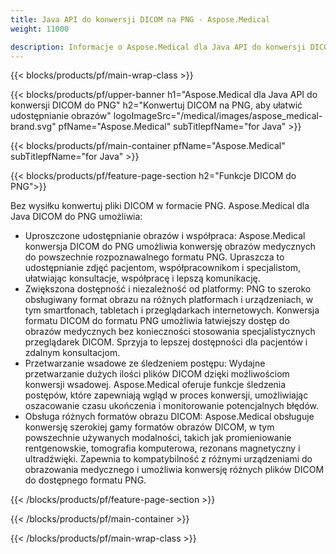```yaml
---
title: Java API do konwersji DICOM na PNG - Aspose.Medical
weight: 11000

description: Informacje o Aspose.Medical dla Java API do konwersji DICOM na PNG
---
```


{{< blocks/products/pf/main-wrap-class >}}

{{< blocks/products/pf/upper-banner h1="Aspose.Medical dla Java API do konwersji DICOM do PNG" h2="Konwertuj DICOM na PNG, aby ułatwić udostępnianie obrazów" logoImageSrc="/medical/images/aspose_medical-brand.svg" pfName="Aspose.Medical" subTitlepfName="for Java" >}}

{{< blocks/products/pf/main-container pfName="Aspose.Medical" subTitlepfName="for Java" >}}

{{< blocks/products/pf/feature-page-section h2="Funkcje DICOM do PNG">}}

<p>Bez wysiłku konwertuj pliki DICOM w formacie PNG. Aspose.Medical dla Java DICOM do PNG umożliwia:</p>

<ul>
<li>Uproszczone udostępnianie obrazów i współpraca: Aspose.Medical konwersja DICOM do PNG umożliwia konwersję obrazów medycznych do powszechnie rozpoznawalnego formatu PNG. Upraszcza to udostępnianie zdjęć pacjentom, współpracownikom i specjalistom, ułatwiając konsultacje, współpracę i lepszą komunikację.</li>
<li>Zwiększona dostępność i niezależność od platformy: PNG to szeroko obsługiwany format obrazu na różnych platformach i urządzeniach, w tym smartfonach, tabletach i przeglądarkach internetowych. Konwersja formatu DICOM do formatu PNG umożliwia łatwiejszy dostęp do obrazów medycznych bez konieczności stosowania specjalistycznych przeglądarek DICOM. Sprzyja to lepszej dostępności dla pacjentów i zdalnym konsultacjom.</li>
<li>Przetwarzanie wsadowe ze śledzeniem postępu: Wydajne przetwarzanie dużych ilości plików DICOM dzięki możliwościom konwersji wsadowej. Aspose.Medical oferuje funkcje śledzenia postępów, które zapewniają wgląd w proces konwersji, umożliwiając oszacowanie czasu ukończenia i monitorowanie potencjalnych błędów.</li>
<li>Obsługa różnych formatów obrazu DICOM: Aspose.Medical obsługuje konwersję szerokiej gamy formatów obrazów DICOM, w tym powszechnie używanych modalności, takich jak promieniowanie rentgenowskie, tomografia komputerowa, rezonans magnetyczny i ultradźwięki. Zapewnia to kompatybilność z różnymi urządzeniami do obrazowania medycznego i umożliwia konwersję różnych plików DICOM do dostępnego formatu PNG.</li>
</ul>

{{< /blocks/products/pf/feature-page-section >}}

{{< /blocks/products/pf/main-container >}}

{{< /blocks/products/pf/main-wrap-class >}}